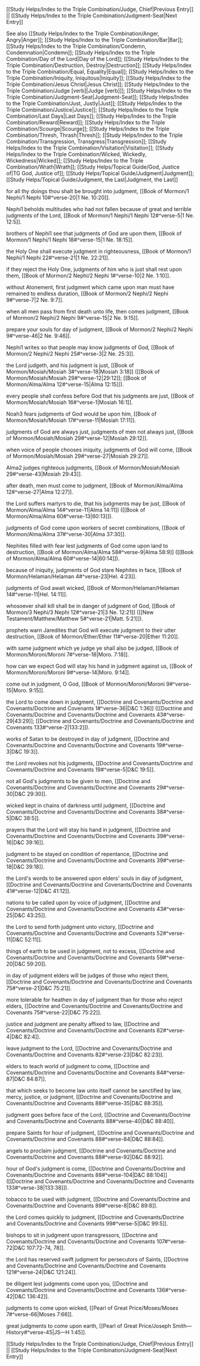 [[Study Helps/Index to the Triple Combination/Judge, Chief|Previous Entry]]  ||  [[Study Helps/Index to the Triple Combination/Judgment-Seat|Next Entry]]

 See also [[Study Helps/Index to the Triple Combination/Anger, Angry|Anger]]; [[Study Helps/Index to the Triple Combination/Bar|Bar]]; [[Study Helps/Index to the Triple Combination/Condemn, Condemnation|Condemn]]; [[Study Helps/Index to the Triple Combination/Day of the Lord|Day of the Lord]]; [[Study Helps/Index to the Triple Combination/Destruction, Destroy|Destruction]]; [[Study Helps/Index to the Triple Combination/Equal, Equality|Equal]]; [[Study Helps/Index to the Triple Combination/Iniquity, Iniquitous|Iniquity]]; [[Study Helps/Index to the Triple Combination/Jesus Christ|Jesus Christ]]; [[Study Helps/Index to the Triple Combination/Judge [verb]|Judge [verb]]]; [[Study Helps/Index to the Triple Combination/Judgment-Seat|Judgment-Seat]]; [[Study Helps/Index to the Triple Combination/Just, Justly|Just]]; [[Study Helps/Index to the Triple Combination/Justice|Justice]]; [[Study Helps/Index to the Triple Combination/Last Days|Last Days]]; [[Study Helps/Index to the Triple Combination/Reward|Reward]]; [[Study Helps/Index to the Triple Combination/Scourge|Scourge]]; [[Study Helps/Index to the Triple Combination/Thresh, Thrash|Thresh]]; [[Study Helps/Index to the Triple Combination/Transgression, Transgress|Transgression]]; [[Study Helps/Index to the Triple Combination/Visitation|Visitation]]; [[Study Helps/Index to the Triple Combination/Wicked, Wickedly, Wickedness|Wicked]]; [[Study Helps/Index to the Triple Combination/Wrath|Wrath]]; [[Study Helps/Topical Guide/God, Justice of|TG God, Justice of]]; [[Study Helps/Topical Guide/Judgment|Judgment]]; [[Study Helps/Topical Guide/Judgment, the Last|Judgment, the Last]]

 for all thy doings thou shalt be brought into judgment, [[Book of Mormon/1 Nephi/1 Nephi 10#^verse-20|1 Ne. 10:20]].

 Nephi1 beholds multitudes who had not fallen because of great and terrible judgments of the Lord, [[Book of Mormon/1 Nephi/1 Nephi 12#^verse-5|1 Ne. 12:5]].

 brothers of Nephi1 see that judgments of God are upon them, [[Book of Mormon/1 Nephi/1 Nephi 18#^verse-15|1 Ne. 18:15]].

 the Holy One shall execute judgment in righteousness, [[Book of Mormon/1 Nephi/1 Nephi 22#^verse-21|1 Ne. 22:21]].

 if they reject the Holy One, judgments of him who is just shall rest upon them, [[Book of Mormon/2 Nephi/2 Nephi 1#^verse-10|2 Ne. 1:10]].

 without Atonement, first judgment which came upon man must have remained to endless duration, [[Book of Mormon/2 Nephi/2 Nephi 9#^verse-7|2 Ne. 9:7]].

 when all men pass from first death unto life, then comes judgment, [[Book of Mormon/2 Nephi/2 Nephi 9#^verse-15|2 Ne. 9:15]].

 prepare your souls for day of judgment, [[Book of Mormon/2 Nephi/2 Nephi 9#^verse-46|2 Ne. 9:46]].

 Nephi1 writes so that people may know judgments of God, [[Book of Mormon/2 Nephi/2 Nephi 25#^verse-3|2 Ne. 25:3]].

 the Lord judgeth, and his judgment is just, [[Book of Mormon/Mosiah/Mosiah 3#^verse-18|Mosiah 3:18]] ([[Book of Mormon/Mosiah/Mosiah 29#^verse-12|29:12]]; [[Book of Mormon/Alma/Alma 12#^verse-15|Alma 12:15]]).

 every people shall confess before God that his judgments are just, [[Book of Mormon/Mosiah/Mosiah 16#^verse-1|Mosiah 16:1]].

 Noah3 fears judgments of God would be upon him, [[Book of Mormon/Mosiah/Mosiah 17#^verse-11|Mosiah 17:11]].

 judgments of God are always just, judgments of men not always just, [[Book of Mormon/Mosiah/Mosiah 29#^verse-12|Mosiah 29:12]].

 when voice of people chooses iniquity, judgments of God will come, [[Book of Mormon/Mosiah/Mosiah 29#^verse-27|Mosiah 29:27]].

 Alma2 judges righteous judgments, [[Book of Mormon/Mosiah/Mosiah 29#^verse-43|Mosiah 29:43]].

 after death, men must come to judgment, [[Book of Mormon/Alma/Alma 12#^verse-27|Alma 12:27]].

 the Lord suffers martyrs to die, that his judgments may be just, [[Book of Mormon/Alma/Alma 14#^verse-11|Alma 14:11]] ([[Book of Mormon/Alma/Alma 60#^verse-13|60:13]]).

 judgments of God come upon workers of secret combinations, [[Book of Mormon/Alma/Alma 37#^verse-30|Alma 37:30]].

 Nephites filled with fear lest judgments of God come upon land to destruction, [[Book of Mormon/Alma/Alma 58#^verse-9|Alma 58:9]] ([[Book of Mormon/Alma/Alma 60#^verse-14|60:14]]).

 because of iniquity, judgments of God stare Nephites in face, [[Book of Mormon/Helaman/Helaman 4#^verse-23|Hel. 4:23]].

 judgments of God await wicked, [[Book of Mormon/Helaman/Helaman 14#^verse-11|Hel. 14:11]].

 whosoever shall kill shall be in danger of judgment of God, [[Book of Mormon/3 Nephi/3 Nephi 12#^verse-21|3 Ne. 12:21]] ([[New Testament/Matthew/Matthew 5#^verse-21|Matt. 5:21]]).

 prophets warn Jaredites that God will execute judgment to their utter destruction, [[Book of Mormon/Ether/Ether 11#^verse-20|Ether 11:20]].

 with same judgment which ye judge ye shall also be judged, [[Book of Mormon/Moroni/Moroni 7#^verse-18|Moro. 7:18]].

 how can we expect God will stay his hand in judgment against us, [[Book of Mormon/Moroni/Moroni 9#^verse-14|Moro. 9:14]].

 come out in judgment, O God, [[Book of Mormon/Moroni/Moroni 9#^verse-15|Moro. 9:15]].

 the Lord to come down in judgment, [[Doctrine and Covenants/Doctrine and Covenants/Doctrine and Covenants 1#^verse-36|D&C 1:36]] ([[Doctrine and Covenants/Doctrine and Covenants/Doctrine and Covenants 43#^verse-29|43:29]]; [[Doctrine and Covenants/Doctrine and Covenants/Doctrine and Covenants 133#^verse-2|133:2]]).

 works of Satan to be destroyed in day of judgment, [[Doctrine and Covenants/Doctrine and Covenants/Doctrine and Covenants 19#^verse-3|D&C 19:3]].

 the Lord revokes not his judgments, [[Doctrine and Covenants/Doctrine and Covenants/Doctrine and Covenants 19#^verse-5|D&C 19:5]].

 not all God's judgments to be given to men, [[Doctrine and Covenants/Doctrine and Covenants/Doctrine and Covenants 29#^verse-30|D&C 29:30]].

 wicked kept in chains of darkness until judgment, [[Doctrine and Covenants/Doctrine and Covenants/Doctrine and Covenants 38#^verse-5|D&C 38:5]].

 prayers that the Lord will stay his hand in judgment, [[Doctrine and Covenants/Doctrine and Covenants/Doctrine and Covenants 39#^verse-16|D&C 39:16]].

 judgment to be stayed on condition of repentance, [[Doctrine and Covenants/Doctrine and Covenants/Doctrine and Covenants 39#^verse-18|D&C 39:18]].

 the Lord's words to be answered upon elders' souls in day of judgment, [[Doctrine and Covenants/Doctrine and Covenants/Doctrine and Covenants 41#^verse-12|D&C 41:12]].

 nations to be called upon by voice of judgment, [[Doctrine and Covenants/Doctrine and Covenants/Doctrine and Covenants 43#^verse-25|D&C 43:25]].

 the Lord to send forth judgment unto victory, [[Doctrine and Covenants/Doctrine and Covenants/Doctrine and Covenants 52#^verse-11|D&C 52:11]].

 things of earth to be used in judgment, not to excess, [[Doctrine and Covenants/Doctrine and Covenants/Doctrine and Covenants 59#^verse-20|D&C 59:20]].

 in day of judgment elders will be judges of those who reject them, [[Doctrine and Covenants/Doctrine and Covenants/Doctrine and Covenants 75#^verse-21|D&C 75:21]].

 more tolerable for heathen in day of judgment than for those who reject elders, [[Doctrine and Covenants/Doctrine and Covenants/Doctrine and Covenants 75#^verse-22|D&C 75:22]].

 justice and judgment are penalty affixed to law, [[Doctrine and Covenants/Doctrine and Covenants/Doctrine and Covenants 82#^verse-4|D&C 82:4]].

 leave judgment to the Lord, [[Doctrine and Covenants/Doctrine and Covenants/Doctrine and Covenants 82#^verse-23|D&C 82:23]].

 elders to teach world of judgment to come, [[Doctrine and Covenants/Doctrine and Covenants/Doctrine and Covenants 84#^verse-87|D&C 84:87]].

 that which seeks to become law unto itself cannot be sanctified by law, mercy, justice, or judgment, [[Doctrine and Covenants/Doctrine and Covenants/Doctrine and Covenants 88#^verse-35|D&C 88:35]].

 judgment goes before face of the Lord, [[Doctrine and Covenants/Doctrine and Covenants/Doctrine and Covenants 88#^verse-40|D&C 88:40]].

 prepare Saints for hour of judgment, [[Doctrine and Covenants/Doctrine and Covenants/Doctrine and Covenants 88#^verse-84|D&C 88:84]].

 angels to proclaim judgment, [[Doctrine and Covenants/Doctrine and Covenants/Doctrine and Covenants 88#^verse-92|D&C 88:92]].

 hour of God's judgment is come, [[Doctrine and Covenants/Doctrine and Covenants/Doctrine and Covenants 88#^verse-104|D&C 88:104]] ([[Doctrine and Covenants/Doctrine and Covenants/Doctrine and Covenants 133#^verse-38|133:38]]).

 tobacco to be used with judgment, [[Doctrine and Covenants/Doctrine and Covenants/Doctrine and Covenants 89#^verse-8|D&C 89:8]].

 the Lord comes quickly to judgment, [[Doctrine and Covenants/Doctrine and Covenants/Doctrine and Covenants 99#^verse-5|D&C 99:5]].

 bishops to sit in judgment upon transgressors, [[Doctrine and Covenants/Doctrine and Covenants/Doctrine and Covenants 107#^verse-72|D&C 107:72-74, 78]].

 the Lord has reserved swift judgment for persecutors of Saints, [[Doctrine and Covenants/Doctrine and Covenants/Doctrine and Covenants 121#^verse-24|D&C 121:24]].

 be diligent lest judgments come upon you, [[Doctrine and Covenants/Doctrine and Covenants/Doctrine and Covenants 136#^verse-42|D&C 136:42]].

 judgments to come upon wicked, [[Pearl of Great Price/Moses/Moses 7#^verse-66|Moses 7:66]].

 great judgments to come upon earth, [[Pearl of Great Price/Joseph Smith—History#^verse-45|JS—H 1:45]].

[[Study Helps/Index to the Triple Combination/Judge, Chief|Previous Entry]]  ||  [[Study Helps/Index to the Triple Combination/Judgment-Seat|Next Entry]]